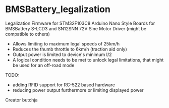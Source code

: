# BMSBattery_legalization

Legalization Firmware for STM32F103C8 Arduino Nano Style Boards
for BMSBattery S-LCD3 and SN12SNN 72V Sine Motor Driver
(might be compatible to others)

- Allows limiting to maximum legal speeds of 25km/h
- Reduces the thumb throttle to 6km/h (traction aid only)
- Output power is limited to device's minimum I/2
- A logical condition needs to be met to unlock legal limitations, that might be used for an off-road mode

TODO:
- adding RFID support for RC-522 based hardware
- reducing power output furthermore or limiting displayed power

Creator
 butchja